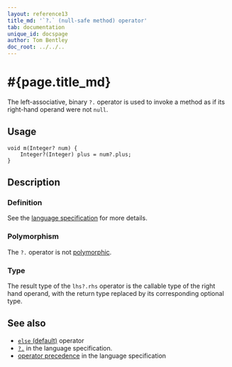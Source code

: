 ```yaml
---
layout: reference13
title_md: '`?.` (null-safe method) operator'
tab: documentation
unique_id: docspage
author: Tom Bentley
doc_root: ../../..
---
```


# #{page.title_md}

The left-associative, binary `?.` operator is used to invoke a method 
as if its right-hand operand were not `null`.

## Usage 

<!-- try: -->
    void m(Integer? num) {
        Integer?(Integer) plus = num?.plus;
    }

## Description

### Definition

See the [language specification](#{site.urls.spec_current}#nullvalues) for 
more details.

### Polymorphism

The `?.` operator is not [polymorphic](#{page.doc_root}/reference/operator/operator-polymorphism). 

### Type

The result type of the `lhs?.rhs` operator is the callable type of the right 
hand operand, with the return type replaced by its corresponding optional type.

## See also

* [`else` (default)](../else) operator
* [`?.`](#{site.urls.spec_current}#nullvalues) in the language specification.
* [operator precedence](#{site.urls.spec_current}#operatorprecedence) in the 
  language specification
